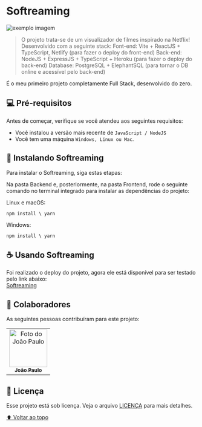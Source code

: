 # Softreaming

<img src="https://i.ibb.co/rbqpv8c/Whats-App-Image-2022-10-01-at-19-11-04.jpg" alt="exemplo imagem">

> O projeto trata-se de um visualizador de filmes inspirado na Netflix! Desenvolvido com a seguinte stack:
Font-end: Vite + ReactJS + TypeScript, Netlify (para fazer o deploy do front-end)
Back-end: NodeJS + ExpressJS + TypeScript + Heroku (para fazer o deploy do back-end)
Database: PostgreSQL + ElephantSQL (para tornar o DB online e acessível pelo back-end)

É o meu primeiro projeto completamente Full Stack, desenvolvido do zero.

## 💻 Pré-requisitos

Antes de começar, verifique se você atendeu aos seguintes requisitos:
* Você instalou a versão mais recente de `JavaScript / NodeJS`
* Você tem uma máquina `Windows, Linux ou Mac`.

## 🚀 Instalando Softreaming

Para instalar o Softreaming, siga estas etapas:

Na pasta Backend e, posteriormente, na pasta Frontend, rode o seguinte comando no terminal integrado para instalar as dependências do projeto:

Linux e macOS:
```
npm install \ yarn 
```

Windows:
```
npm install \ yarn 
```

## ☕ Usando Softreaming

Foi realizado o deploy do projeto, agora ele está disponível para ser testado pelo link abaixo:</br>
[Softreaming](https://softreaming.netlify.app/)

## 🤝 Colaboradores

As seguintes pessoas contribuíram para este projeto:

<table>
  <tr>
    <td align="center">
      <a href="https://github.com/jpcchaves">
        <img src="https://avatars.githubusercontent.com/u/95300143?s=400&v=4" width="100px;" alt="Foto do João Paulo"/><br>
        <sub>
          <b>João Paulo</b>
        </sub>
      </a>
    </td>
</table>


## 📝 Licença

Esse projeto está sob licença. Veja o arquivo [LICENÇA](https://github.com/jpcchaves/softreaming/blob/master/LICENSE) para mais detalhes.

[⬆ Voltar ao topo](#softreaming)<br>
